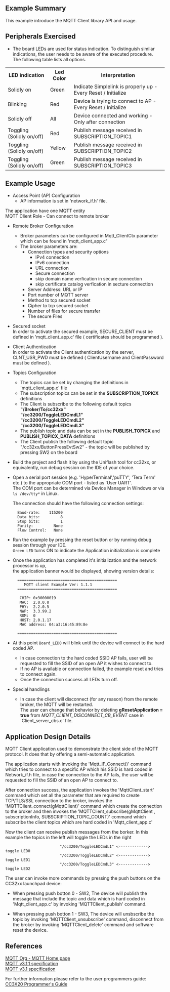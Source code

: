 ## Example Summary

This example introduce the MQTT Client library API and usage.

## Peripherals Exercised

* The board LEDs are used for status indication. To distinguish similar indications, the user needs to be aware of the executed procedure.   
The following table lists all options.

<table>
  <tr>
    <th>LED indication</th>
    <th>Led Color</th> 
    <th>Interpretation</th>
  </tr>
  <tr>
    <td>Solidly on</td>
    <td>Green</td> 
    <td>Indicate Simplelink is properly up - Every Reset / Initialize</td>
  </tr>
  <tr>
    <td>Blinking</td>
    <td>Red</td> 
    <td>Device is trying to connect to AP - Every Reset / Initialize</td>
  </tr>
  <tr>
    <td>Solidly off</td>
    <td>All</td> 
    <td>Device connected and working - Only after connection</td>
  </tr>
  <tr>
    <td>Toggling (Solidly on/off)</td>
    <td>Red</td> 
    <td>Publish message received in SUBSCRIPTION_TOPIC1</td>
  </tr>
  <tr>
    <td>Toggling (Solidly on/off)</td>
    <td>Yellow</td> 
    <td>Publish message received in SUBSCRIPTION_TOPIC2</td>
  </tr>
  <tr>
    <td>Toggling (Solidly on/off)</td>
    <td>Green</td> 
    <td>Publish message received in SUBSCRIPTION_TOPIC3</td>
  </tr>
</table>

## Example Usage

* Access Point (AP) Configuration
	- AP information is set in 'network\_if.h' file.

The application have one MQTT entity  
MQTT Client Role - Can connect to remote broker 

* Remote Broker Configuration

	- Broker parameters can be configured in Mqtt\_ClientCtx parameter which can be found in 'mqtt\_client\_app.c'
	- The broker parameters are:
		- Connection types and security options
			- IPv4 connection
			- IPv6 connection
			- URL connection
			- Secure connection
			- skip domain name verfication in secure connection
			- skip certificate catalog verfication in secture connection
		- Server Address: URL or IP
    	- Port number of MQTT server
    	- Method to tcp secured socket
    	- Cipher to tcp secured socket
    	- Number of files for secure transfer
    	- The secure Files  

* Secured socket  
	In order to activate the secured example, SECURE\_CLIENT must be defined in 'mqtt\_client\_app.c' file  ( certificates should be programmed ).

* Client Authentication  
	In order to activate the Client authentication by the server, CLNT\_USR\_PWD must be defined  ( ClientUsername and ClientPassword must be defined ).  
  
* Topics Configuration
	- The topics can be set by changing the definitions in 'mqtt\_client\_app.c' file  
	- The subscription topics can be set in the **SUBSCRIPTION\_TOPICX** definitions
	- The Client is subscribe to the following default topics  
		**"/Broker/To/cc32xx"**  
		**"/cc3200/ToggleLEDCmdL1"**  
		**"/cc3200/ToggleLEDCmdL2"**  
		**"/cc3200/ToggleLEDCmdL3"**  
	- The publish topic and data can be set in the **PUBLISH\_TOPICX** and **PUBLISH\_TOPICX\_DATA** definitions	  
	- The Client publish the following default topic "/cc32xx/ButtonPressEvtSw2" - 
				the topic will be published by pressing SW2 on the board
	
* Build the project and flash it by using the Uniflash tool for cc32xx, or equivalently, run debug session on the IDE of your choice.

* Open a serial port session (e.g. 'HyperTerminal','puTTY', 'Tera Term' etc.) to the appropriate COM port - listed as 'User UART'.  
The COM port can be determined via Device Manager in Windows or via `ls /dev/tty*` in Linux.

	The connection should have the following connection settings:

    	Baud-rate:    115200
	    Data bits:         8
	    Stop bits:         1
	    Parity:         None
	    Flow Control:   None


* Run the example by pressing the reset button or by running debug session through your IDE.  
 `Green LED` turns ON to indicate the Application initialization is complete 

* Once the application has completed it's initialization and the network processor is up,  
  the application banner would be displayed, showing version details:

        ============================================
           MQTT client Example Ver: 1.1.1
        ============================================

         CHIP: 0x30000019
         MAC:  2.0.0.0
         PHY:  2.2.0.5
         NWP:  3.3.99.2
         ROM:  0
         HOST: 2.0.1.17
         MAC address: 04:a3:16:45:89:8e

        ============================================

* At this point `Board_LED0` will blink until the device will connect to the hard coded AP.  
	* In case connection to the hard coded SSID AP fails, user will be requested to fill the SSID of an open AP it wishes to connect to.
  	* If no AP is available or connection failed, the example reset and tries to connect again.
	* Once the connection success all LEDs turn off.

* Special handlings
	- In case the client will disconnect (for any reason) from the remote broker, the MQTT will be restarted.   
	The user can change that behavior by deleting **gResetApplication = true** from *MQTT\_CLIENT\_DISCONNECT\_CB\_EVENT* case in 'Client\_server\_cbs.c' file. 

## Application Design Details

MQTT Client application used to demonstrate the client side of the MQTT protocol.
It does that by offering a semi-automatic application.

The application starts with invoking the 'Mqtt\_IF\_Connect()' command which tries to connect to a specific AP which his SSID is hard coded in Network\_if.h file, in case the connection to the AP fails, the user will be requested to fill the SSID of an open AP to connect to.

After connection success, the application invokes the 'MqttClient\_start' command which set all the parameter that are required to create TCP/TLS/SSL connection to the broker, invokes the 'MQTTClient\_connect(gMqttClient)' command which create the connection to the broker and then 
invokes the 'MQTTClient_subscribe(gMqttClient , subscriptionInfo, SUBSCRIPTION\_TOPIC\_COUNT)' command which subscribe the client topics which are hard coded in 'Mqtt\_client\_app.c' 

Now the client can receive publish messages from the borker.
In this example the topics in the left will toggle the LEDs in the right
     
							"/cc3200/ToggleLEDCmdL1" <-------------> toggle LED0  
							"/cc3200/ToggleLEDCmdL2" <-------------> toggle LED1  
							"/cc3200/ToggleLEDCmdL3" <-------------> toggle LED2   


The user can invoke more commands by pressing the push buttons on the CC32xx launchpad device: 

* When pressing push botton 0 - SW2, The device will publish the message that include the topic and data which is hard coded in 'Mqtt\_client\_app.c' by invoking 'MQTTClient\_publish' command.

* When pressing push botton 1 - SW3, The device will unsbscribe the topic by invoking 'MQTTClient\_unsubscribe' command, disconnect from the broker by invoking 'MQTTClient\_delete' command and software reset the device.   
	
## References

[MQTT Org - MQTT Home page](http://mqtt.org/documentation)  
[MQTT v3.1.1 specification](http://docs.oasis-open.org/mqtt/mqtt/v3.1.1/os/mqtt-v3.1.1-os.html)  
[MQTT v3.1 specification](http://www.ibm.com/developerworks/webservices/library/ws-mqtt/index.html)  

For further information please refer to the user programmers guide: [CC3X20 Programmer's Guide](http://www.ti.com/lit/swru455)
